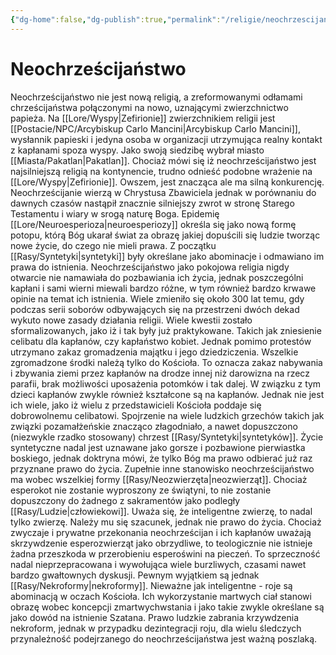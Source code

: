 ```yaml
---
{"dg-home":false,"dg-publish":true,"permalink":"/religie/neochrzescijanstwo/","dgPassFrontmatter":true}
---
```


# Neochrześcijaństwo

Neochrześcijaństwo nie jest nową religią, a zreformowanymi odłamami chrześcijaństwa połączonymi na nowo, uznającymi zwierzchnictwo papieża. Na [[Lore/Wyspy\|Zefirionie]] zwierzchnikiem religii jest [[Postacie/NPC/Arcybiskup Carlo Mancini\|Arcybiskup Carlo Mancini]], wysłannik papieski i jedyna osoba w organizacji utrzymująca realny kontakt z kapłanami spoza wyspy. Jako swoją siedzibę wybrał miasto [[Miasta/Pakatlan\|Pakatlan]]. Chociaż mówi się iż neochrześcijaństwo jest najsilniejszą religią na kontynencie, trudno odnieść podobne wrażenie na [[Lore/Wyspy\|Zefirionie]]. Owszem, jest znacząca ale ma silną konkurencję. Neochrześcijanie wierzą w Chrystusa Zbawiciela jednak w porównaniu do dawnych czasów nastąpił znacznie silniejszy zwrot w stronę Starego Testamentu i wiary w srogą naturę Boga. Epidemię [[Lore/Neuroesperioza\|neuroesperiozy]] określa się jako nową formę potopu, którą Bóg ukarał świat za obrazę jakiej dopuścili się ludzie tworząc nowe życie, do czego nie mieli prawa. Z początku [[Rasy/Syntetyki\|syntetyki]] były określane jako abominacje i odmawiano im prawa do istnienia. Neochrześcijaństwo jako pokojowa religia nigdy otwarcie nie namawiała do pozbawiania ich życia, jednak poszczególni kapłani i sami wierni miewali bardzo różne, w tym również bardzo krwawe opinie na temat ich istnienia. Wiele zmieniło się około 300 lat temu, gdy podczas serii soborów odbywających się na przestrzeni dwóch dekad wykuto nowe zasady działania religii. Wiele kwestii zostało sformalizowanych, jako iż i tak były już praktykowane. Takich jak zniesienie celibatu dla kapłanów, czy kapłaństwo kobiet. Jednak pomimo protestów utrzymano zakaz gromadzenia majątku i jego dziedziczenia. Wszelkie zgromadzone środki należą tylko do Kościoła. To oznacza zakaz nabywania i zbywania ziemi przez kapłanów na drodze innej niż darowizna na rzecz parafii, brak możliwości uposażenia potomków i tak dalej. W związku z tym dzieci kapłanów zwykle również kształcone są na kapłanów. Jednak nie jest ich wiele, jako iż wielu z przedstawicieli Kościoła poddaje się dobrowolnemu celibatowi. Spojrzenie na wiele ludzkich grzechów takich jak związki pozamałżeńskie znacząco złagodniało, a nawet dopuszczono (niezwykle rzadko stosowany) chrzest [[Rasy/Syntetyki\|syntetyków]]. Życie syntetyczne nadal jest uznawane jako gorsze i pozbawione pierwiastka boskiego, jednak doktryna mówi, że tylko Bóg ma prawo odbierać już raz przyznane prawo do życia. Zupełnie inne stanowisko neochrześcijaństwo ma wobec wszelkiej formy [[Rasy/Neozwierzęta\|neozwierząt]]. Chociaż esperokot nie zostanie wyproszony ze świątyni, to nie zostanie dopuszczony do żadnego z sakramentów jako podległy [[Rasy/Ludzie\|człowiekowi]]. Uważa się, że inteligentne zwierzę, to nadal tylko zwierzę. Należy mu się szacunek, jednak nie prawo do życia. Chociaż zwyczaje i prywatne przekonania neochrześcijan i ich kapłanów uważają skrzywdzenie esperozwierząt jako obrzydliwe, to teologicznie nie istnieje żadna przeszkoda w przerobieniu esperoświni na pieczeń. To sprzeczność nadal nieprzepracowana i wywołująca wiele burzliwych, czasami nawet bardzo gwałtownych dyskusji. Pewnym wyjątkiem są jednak [[Rasy/Nekroformy\|nekroformy]]. Nieważne jak inteligentne - roje są abominacją w oczach Kościoła. Ich wykorzystanie martwych ciał stanowi obrazę wobec koncepcji zmartwychwstania i jako takie zwykle określane są jako dowód na istnienie Szatana. Prawo ludzkie zabrania krzywdzenia nekroform, jednak w przypadku dezintegracji roju, dla wielu śledczych przynależność podejrzanego do neochrześcijaństwa jest ważną poszlaką.
